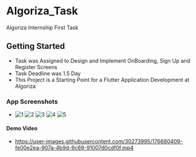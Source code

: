 # Algoriza_Task
 Algoriza Internship First Task

## Getting Started
  - Task was Assigned to Design and Implement OnBoarding, Sign Up and Register Screens
  - Task Deadline was 1.5 Day
  - This Project is a Starting Point for a Flutter Application Development at Algoriza

### App Screenshots
  - ![1](https://user-images.githubusercontent.com/30273995/176678108-d4686ed8-aa20-486d-b9db-239db583412e.jpeg)
    ![2](https://user-images.githubusercontent.com/30273995/176678138-b56507d9-1cf9-4e15-9140-9c0f280d093d.jpeg)
    ![3](https://user-images.githubusercontent.com/30273995/176678149-2931660b-167c-4876-91b2-16c18ca54b9a.jpeg)
    ![4](https://user-images.githubusercontent.com/30273995/176678164-e622dc5c-7c0f-4f5e-b46f-8a7c0fd84e3a.jpeg)
    ![5](https://user-images.githubusercontent.com/30273995/176678172-275453c5-876d-4c01-aef4-06c814dfbf3e.jpeg)
    
#### Demo Video
  - https://user-images.githubusercontent.com/30273995/176680409-fe00e2ea-907a-4b9d-9c69-91007d0cdf0f.mp4

